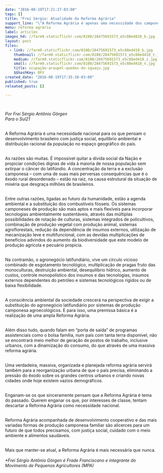 ```yaml
---
date: "2016-08-19T17:21:27-03:00"
tags: []
title: "Frei Sérgio: Atualidade da Reforma Agrária"
support_line: "\"A Reforma Agrária é apenas uma necessidade dos camponeses, mas sim, de toda nação\""
menu: reforma agrária
label: articles
images_hd: //farm9.staticflickr.com/8100/28475691573_e5c88ed418_b.jpg
layout: post
files:
  - link: //farm9.staticflickr.com/8100/28475691573_e5c88ed418_b.jpg
    thumbnail: //farm9.staticflickr.com/8100/28475691573_e5c88ed418_t.jpg
    medium: //farm9.staticflickr.com/8100/28475691573_e5c88ed418_z.jpg
    small: //farm9.staticflickr.com/8100/28475691573_e5c88ed418_n.jpg
    title: ocupação-araupel-quedas-do-iguaçu.jpg
    $$hashKey: 0FV
created_date: "2016-08-19T17:35:38-03:00"
published: true
releated_posts: []

---
```

<p>&nbsp;</p>

<p><em>Por Frei S&eacute;rgio Ant&ocirc;nio G&ouml;rgen<br />
Para o Sul21</em></p>

<p><br />
A Reforma Agr&aacute;ria &eacute; uma necessidade nacional para os que pensam o desenvolvimento brasileiro com justi&ccedil;a social, equil&iacute;brio ambiental e distribui&ccedil;&atilde;o racional da popula&ccedil;&atilde;o no espa&ccedil;o geogr&aacute;fico do pa&iacute;s.</p>

<p><br />
As raz&otilde;es s&atilde;o muitas. &Eacute; imposs&iacute;vel quitar a d&iacute;vida social da Na&ccedil;&atilde;o e propiciar condi&ccedil;&otilde;es dignas de vida &agrave; maioria de nossa popula&ccedil;&atilde;o sem extirpar o c&acirc;ncer do latif&uacute;ndio. A concentra&ccedil;&atilde;o da terra e a exclus&atilde;o camponesa &ndash; com uma de suas mais perversas consequ&ecirc;ncias que &eacute; o &ecirc;xodo rural desordenado &ndash; est&atilde;o na raiz, na causa estrutural da situa&ccedil;&atilde;o de mis&eacute;ria que desgra&ccedil;a milh&otilde;es de brasileiros.</p>

<p><br />
Entre outras raz&otilde;es, ligadas ao futuro da humanidade, est&atilde;o a agenda ambiental e a substitui&ccedil;&atilde;o dos combust&iacute;veis f&oacute;sseis. Os sistemas camponeses de produ&ccedil;&atilde;o s&atilde;o mais aptos e mais flex&iacute;veis para incorporar tecnologias ambientalmente sustent&aacute;veis, atrav&eacute;s das m&uacute;ltiplas possibilidades de rota&ccedil;&atilde;o de culturas, sistemas integrados de policultivos, combina&ccedil;&atilde;o de produ&ccedil;&atilde;o vegetal com produ&ccedil;&atilde;o animal, sistemas agroflorestais, redu&ccedil;&atilde;o da depend&ecirc;ncia de insumos externos, utiliza&ccedil;&atilde;o de mecaniza&ccedil;&atilde;o leve e multifuncional, com as devidas multiplica&ccedil;&otilde;es de benef&iacute;cios advindos do aumento da biodiversidade que este modelo de produ&ccedil;&atilde;o agr&iacute;cola e pecu&aacute;rio propicia.</p>

<p><br />
Na contram&atilde;o, o agroneg&oacute;cio latifundi&aacute;rio, vive um c&iacute;rculo vicioso combinado de esgotamento tecnol&oacute;gico, multiplica&ccedil;&atilde;o de pragas fruto das monoculturas, destrui&ccedil;&atilde;o ambiental, desequil&iacute;brio h&iacute;drico, aumento de custos, controle monopol&iacute;stico dos insumos e das tecnologias, insumos externos dependentes do petr&oacute;leo e sistemas tecnol&oacute;gicos r&iacute;gidos ou de baixa flexibilidade.</p>

<p><br />
A consci&ecirc;ncia ambiental da sociedade crescer&aacute; na perspectiva de exigir a substitui&ccedil;&atilde;o do agroneg&oacute;cio latifundi&aacute;rio por sistemas de produ&ccedil;&atilde;o camponesa agroecol&oacute;gicos. E para isso, uma premissa b&aacute;sica &eacute; a realiza&ccedil;&atilde;o de uma ampla Reforma Agr&aacute;ria.</p>

<p><br />
Al&eacute;m disso tudo, quando falam em &ldquo;porta de sa&iacute;da&rdquo; de programas assistenciais como o bolsa fam&iacute;lia, num pa&iacute;s com tanta terra dispon&iacute;vel, n&atilde;o se encontrar&aacute; meio melhor de gera&ccedil;&atilde;o de postos de trabalho, inclusive urbanos, com a dinamiza&ccedil;&atilde;o do consumo, do que atrav&eacute;s de uma massiva reforma agr&aacute;ria.</p>

<p><br />
Uma verdadeira, massiva, organizada e planejada reforma agr&aacute;ria servir&aacute; tamb&eacute;m para a reorganiza&ccedil;&atilde;o urbana de que o pa&iacute;s precisa, eliminando a press&atilde;o do &ecirc;xodo sobre os grandes centros urbanos e criando novas cidades onde hoje existem vazios demogr&aacute;ficos.</p>

<p><br />
Enganam-se os que sinceramente pensam que a Reforma Agr&aacute;ria &eacute; tema do passado. Querem enganar os que, por interesses de classe, tentam descartar a Reforma Agr&aacute;ria como necessidade nacional.</p>

<p><br />
Reforma Agr&aacute;ria acompanhada de desenvolvimento cooperativo e das mais variadas formas de produ&ccedil;&atilde;o camponesa familiar s&atilde;o alicerces para um futuro de que todos precisamos, com justi&ccedil;a social, cuidado com o meio ambiente e alimentos saud&aacute;veis.</p>

<p><br />
Mais que manter-se atual, a Reforma Agr&aacute;ria &eacute; mais necess&aacute;ria que nunca.<br />
<br />
<em>*Frei S&eacute;rgio Ant&ocirc;nio G&ouml;rgen &eacute; Frade Franciscano e integrante do Movimento de Pequenos Agricultores (MPA)</em></p>
